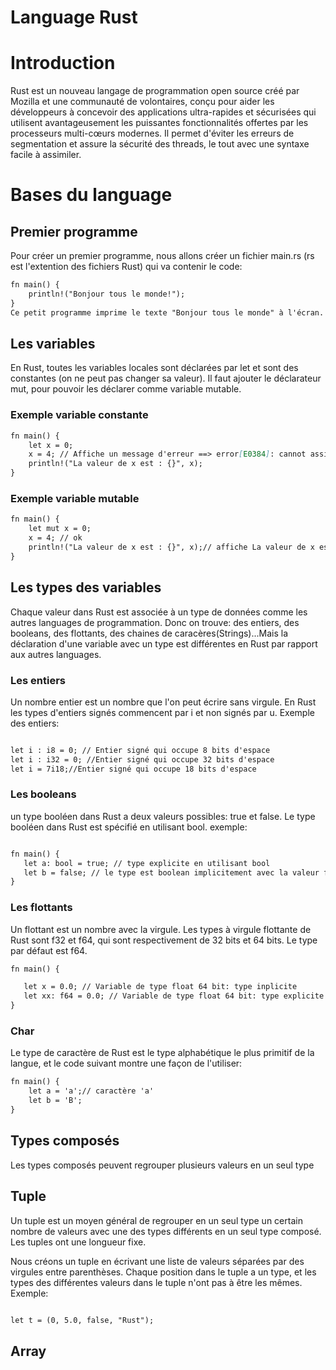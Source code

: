 # Language Rust
# Introduction
Rust est un nouveau langage de programmation open source créé par Mozilla et une communauté de volontaires, conçu pour aider les développeurs à concevoir des applications ultra-rapides et sécurisées qui utilisent avantageusement les puissantes fonctionnalités offertes par les processeurs multi-cœurs modernes. Il permet d'éviter les erreurs de segmentation et assure la sécurité des threads, le tout avec une syntaxe facile à assimiler.
# Bases du language
## Premier programme
Pour créer un premier programme, nous allons créer un fichier main.rs (rs est l'extention des fichiers Rust) qui va contenir le code: 

```markdown
fn main() {
    println!("Bonjour tous le monde!");
}
Ce petit programme imprime le texte "Bonjour tous le monde" à l'écran.
```
## Les variables
En Rust, toutes les variables locales sont déclarées par let et sont des constantes (on ne peut pas changer sa valeur). Il faut ajouter le déclarateur mut, pour pouvoir les déclarer comme variable mutable.

### Exemple variable constante
```markdown
fn main() {
    let x = 0;
    x = 4; // Affiche un message d'erreur ==> error[E0384]: cannot assign twice to immutable variable `x`
    println!("La valeur de x est : {}", x);
}
```

### Exemple variable mutable
```markdown
fn main() {
    let mut x = 0;
    x = 4; // ok
    println!("La valeur de x est : {}", x);// affiche La valeur de x est : 4
}
```
## Les types des variables
Chaque valeur dans Rust est associée à un type de données comme les autres languages de programmation. Donc on trouve: des entiers, des booleans, des flottants, des chaines de caracères(Strings)...Mais la déclaration d'une variable avec un type est différentes en Rust par rapport aux autres languages.

### Les entiers
Un nombre entier est un nombre que l'on peut écrire sans virgule. En Rust les types d'entiers signés commencent par i et non signés par u.
Exemple des entiers:
 ```markdown
 
 let i : i8 = 0; // Entier signé qui occupe 8 bits d'espace
 let i : i32 = 0; //Entier signé qui occupe 32 bits d'espace
let i = 7i18;//Entier signé qui occupe 18 bits d'espace

 ```
### Les booleans
un type booléen dans Rust a deux valeurs possibles: true et false. Le type booléen dans Rust est spécifié en utilisant bool. 
exemple:

 ```markdown
 
fn main() {
    let a: bool = true; // type explicite en utilisant bool
    let b = false; // le type est boolean implicitement avec la valeur false
}
 ```
### Les flottants
Un flottant est un nombre avec la virgule. Les types à virgule flottante de Rust sont f32 et f64, qui sont respectivement de 32 bits et 64 bits. Le type par défaut est f64.

 ```markdown
fn main() {

    let x = 0.0; // Variable de type float 64 bit: type inplicite
    let xx: f64 = 0.0; // Variable de type float 64 bit: type explicite 
}
 ```
  
### Char 
Le type de caractère de Rust est le type alphabétique le plus primitif de la langue, et le code suivant montre une façon de l'utiliser:

```markdown
fn main() {
    let a = 'a';// caractère 'a'
    let b = 'B';
}
```
## Types composés

Les types composés peuvent regrouper plusieurs valeurs en un seul type

## Tuple
Un tuple est un moyen général de regrouper en un seul type un certain nombre de valeurs avec une des types différents en un seul type composé. Les tuples ont une longueur fixe.

Nous créons un tuple en écrivant une liste de valeurs séparées par des virgules entre parenthèses. Chaque position dans le tuple a un type, et les types des différentes valeurs dans le tuple n'ont pas à être les mêmes.
Exemple:
```markdown

let t = (0, 5.0, false, "Rust");

```

## Array
